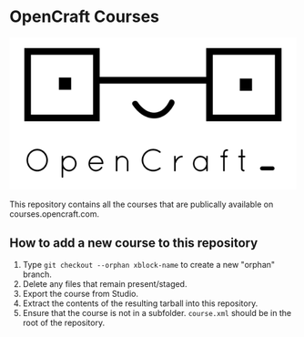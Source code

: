 # OpenCraft Courses

![OpenCraft Logo](opencraft-logo.png)

This repository contains all the courses that are publically available on courses.opencraft.com.

## How to add a new course to this repository

1. Type `git checkout --orphan xblock-name` to create a new "orphan" branch.
1. Delete any files that remain present/staged.
1. Export the course from Studio.
1. Extract the contents of the resulting tarball into this repository.
1. Ensure that the course is not in a subfolder. `course.xml` should be in the
   root of the repository.
